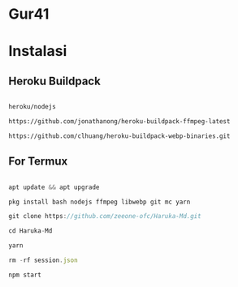 # Gur41 
# Instalasi

## Heroku Buildpack

```bash

heroku/nodejs

https://github.com/jonathanong/heroku-buildpack-ffmpeg-latest

https://github.com/clhuang/heroku-buildpack-webp-binaries.git

```

## For Termux

```ts

apt update && apt upgrade

pkg install bash nodejs ffmpeg libwebp git mc yarn

git clone https://github.com/zeeone-ofc/Haruka-Md.git

cd Haruka-Md

yarn

rm -rf session.json

npm start

```
